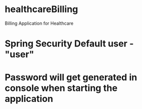 # healthcareBilling
Billing Application for Healthcare
# Spring Security Default user - "user"
# Password will get generated in console when starting the application